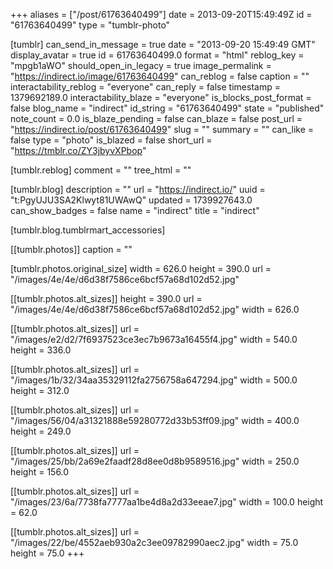 +++
aliases = ["/post/61763640499"]
date = 2013-09-20T15:49:49Z
id = "61763640499"
type = "tumblr-photo"

[tumblr]
can_send_in_message = true
date = "2013-09-20 15:49:49 GMT"
display_avatar = true
id = 61763640499.0
format = "html"
reblog_key = "mpgb1aWO"
should_open_in_legacy = true
image_permalink = "https://indirect.io/image/61763640499"
can_reblog = false
caption = ""
interactability_reblog = "everyone"
can_reply = false
timestamp = 1379692189.0
interactability_blaze = "everyone"
is_blocks_post_format = false
blog_name = "indirect"
id_string = "61763640499"
state = "published"
note_count = 0.0
is_blaze_pending = false
can_blaze = false
post_url = "https://indirect.io/post/61763640499"
slug = ""
summary = ""
can_like = false
type = "photo"
is_blazed = false
short_url = "https://tmblr.co/ZY3jbyvXPbop"

[tumblr.reblog]
comment = ""
tree_html = ""

[tumblr.blog]
description = ""
url = "https://indirect.io/"
uuid = "t:PgyUJU3SA2Klwyt81UWAwQ"
updated = 1739927643.0
can_show_badges = false
name = "indirect"
title = "indirect"

[tumblr.blog.tumblrmart_accessories]

[[tumblr.photos]]
caption = ""

[tumblr.photos.original_size]
width = 626.0
height = 390.0
url = "/images/4e/4e/d6d38f7586ce6bcf57a68d102d52.jpg"

[[tumblr.photos.alt_sizes]]
height = 390.0
url = "/images/4e/4e/d6d38f7586ce6bcf57a68d102d52.jpg"
width = 626.0

[[tumblr.photos.alt_sizes]]
url = "/images/e2/d2/7f6937523ce3ec7b9673a16455f4.jpg"
width = 540.0
height = 336.0

[[tumblr.photos.alt_sizes]]
url = "/images/1b/32/34aa35329112fa2756758a647294.jpg"
width = 500.0
height = 312.0

[[tumblr.photos.alt_sizes]]
url = "/images/56/04/a31321888e59280772d33b53ff09.jpg"
width = 400.0
height = 249.0

[[tumblr.photos.alt_sizes]]
url = "/images/25/bb/2a69e2faadf28d8ee0d8b9589516.jpg"
width = 250.0
height = 156.0

[[tumblr.photos.alt_sizes]]
url = "/images/23/6a/7738fa7777aa1be4d8a2d33eeae7.jpg"
width = 100.0
height = 62.0

[[tumblr.photos.alt_sizes]]
url = "/images/22/be/4552aeb930a2c3ee09782990aec2.jpg"
width = 75.0
height = 75.0
+++

